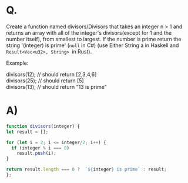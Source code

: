 # Q.
Create a function named divisors/Divisors that takes an integer n > 1 and returns an array with all of the integer's divisors(except for 1 and the number itself), from smallest to largest. If the number is prime return the string '(integer) is prime' (`null` in C#) (use Either String a in Haskell and `Result<Vec<u32>, String> `in Rust).

Example:

divisors(12); // should return [2,3,4,6]\
divisors(25); // should return [5]\
divisors(13); // should return "13 is prime"


# A)
  ```js
function divisors(integer) {
  let result = [];
  
  for (let i = 2; i <= integer/2; i++) {
    if (integer % i === 0)
      result.push(i);
  }
  
  return result.length === 0 ?  `${integer} is prime` : result;
};
```

